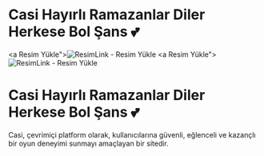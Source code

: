 # Casi Hayırlı Ramazanlar Diler Herkese Bol Şans 💕

<a  Resim Yükle"><img src="https://r.resimlink.com/GmQ6P2.png" title="ResimLink - Resim Yükle" alt="ResimLink - Resim Yükle"></a>
<a  Resim Yükle"><img src="https://r.resimlink.com/GmQ6P2.png" title="ResimLink - Resim Yükle" alt="ResimLink - Resim Yükle"></a>

# Casi Hayırlı Ramazanlar Diler Herkese Bol Şans 💕

Casi, çevrimiçi platform olarak, kullanıcılarına güvenli, eğlenceli ve kazançlı bir oyun deneyimi sunmayı amaçlayan bir sitedir.
